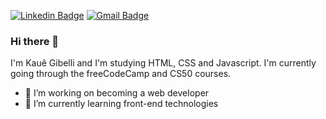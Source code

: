 [![Linkedin Badge](https://img.shields.io/badge/-LinkedIn-blue?style=flat-square&logo=Linkedin&logoColor=white&link=https://www.linkedin.com/in/kaue-gibelli//)](https://www.linkedin.com/in/kaue-gibelli/) 
[![Gmail Badge](https://img.shields.io/badge/-Gmail-c14438?style=flat-square&logo=Gmail&logoColor=white&link=mailto:kauegibelli0@gmail.com)](mailto:kauegibelli0@gmail.com)

### Hi there 👋

I'm Kauê Gibelli and I'm studying HTML, CSS and Javascript. 
I'm currently going through the freeCodeCamp and CS50 courses.

- 🧭 I’m working on becoming a web developer
- 📖 I’m currently learning front-end technologies
